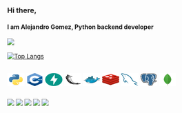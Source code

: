 ### Hi there, 
#### I am Alejandro Gomez, Python backend developer

<!--
**xandross389/xandross389** is a ✨ _special_ ✨ repository because its `README.md` (this file) appears on your GitHub profile.

Here are some ideas to get you started:

- 🔭 I’m currently working on ...
- 🌱 I’m currently learning ...
- 👯 I’m looking to collaborate on ...
- 🤔 I’m looking for help with ...
- 💬 Ask me about ...
- 📫 How to reach me: ...
- 😄 Pronouns: ...
- ⚡ Fun fact: ...
-->

<div>
<picture>
<source 
  srcset="https://github-readme-stats.vercel.app/api?username=xandross389&show_icons=true&theme=dark"
  media="(prefers-color-scheme: dark)"
/>
<source
  srcset="https://github-readme-stats.vercel.app/api?username=xandross389&show_icons=true"
  media="(prefers-color-scheme: light), (prefers-color-scheme: no-preference)"
/>
<img src="https://github-readme-stats.vercel.app/api?username=xandross389&show_icons=true" />
</picture>
</div>


[![Top Langs](https://github-readme-stats.vercel.app/api/top-langs/?username=xandross389&layout=compact)](https://github.com/anuraghazra/github-readme-stats)


<div style="display: inline_block"><br>
  <img align="center" alt="Xandross-Python" height="30" width="40" src="https://github.com/devicons/devicon/blob/master/icons/python/python-original.svg">  
  <img align="center" alt="Xandross-C++" height="30" width="40" src="https://github.com/devicons/devicon/blob/master/icons/cplusplus/cplusplus-original.svg">
  <!--<img align="center" alt="Xandross-VSCode" height="30" width="40" src="https://raw.githubusercontent.com/devicons/devicon/master/icons/vscode/vscode-original.svg"> -->
  
  <img align="center" alt="Xandross-FastAPI" height="30" width="40" src="https://raw.githubusercontent.com/devicons/devicon/master/icons/fastapi/fastapi-original.svg">
  <img align="center" alt="Xandross-Flask" height="30" width="40" src="https://github.com/devicons/devicon/blob/master/icons/flask/flask-original.svg">   
  
  <img align="center" alt="Xandross-Docker" height="30" width="40" src="https://raw.githubusercontent.com/devicons/devicon/master/icons/docker/docker-original.svg"> 
  <img align="center" alt="Xandross-Redis" height="30" width="40" src="https://raw.githubusercontent.com/devicons/devicon/master/icons/redis/redis-original.svg">
   <img align="center" alt="Xandross-MySQL" height="30" width="40" src="https://raw.githubusercontent.com/devicons/devicon/master/icons/mysql/mysql-original.svg">
  <img align="center" alt="Xandross-PostgreSQL" height="30" width="40" src="https://raw.githubusercontent.com/devicons/devicon/master/icons/postgresql/postgresql-original.svg">
  <img align="center" alt="Xandross-MongoDB" height="30" width="40" src="https://raw.githubusercontent.com/devicons/devicon/master/icons/mongodb/mongodb-original.svg">  
  
  
  <!--
<img align="center" alt="Xandross-DJango" height="30" width="40" src="https://raw.githubusercontent.com/devicons/devicon/master/icons/django/django-plain-wordmark.svg">   
  <img align="center" alt="Xandross-Bash" height="30" width="40" src="https://raw.githubusercontent.com/devicons/devicon/master/icons/bash/bash-plain.svg">  
  <img align="center" alt="Xandross-Debian" height="30" width="40" src="https://raw.githubusercontent.com/devicons/devicon/master/icons/debian/debian-original.svg">  
  <img align="center" alt="Xandross-Linux" height="30" width="40" src="https://raw.githubusercontent.com/devicons/devicon/master/icons/linux/linux-original.svg"> 
-->
  
</div>
  
  ##
 
<div>
  <a href="https://www.linkedin.com/in/alejandro-gomez-jimenez" target="_blank"><img src="https://img.shields.io/badge/-LinkedIn-%230077B5?style=for-the-badge&logo=linkedin&logoColor=white" target="_blank"></a> 
  <a href="https://t.me/XandrOSS389" target="_blank"><img src="https://img.shields.io/badge/Telegram-2CA5E0?style=for-the-badge&logo=telegram&logoColor=white" target="_blank"></a> 
  <a href="https://wa.me/5354389534" target="_blank"><img src="https://img.shields.io/badge/WhatsApp-25D366?style=for-the-badge&logo=whatsapp&logoColor=white" target="_blank"></a>
  <a href="https://wa.me/5354389534" target="_blank"><img src="https://img.shields.io/badge/Signal-%23039BE5.svg?&style=for-the-badge&logo=Signal&logoColor=white" target="_blank"></a>
  <a href = "mailto:xandross389@gmail.com"><img src="https://img.shields.io/badge/-Gmail-%23333?style=for-the-badge&logo=gmail&logoColor=white" target="_blank"></a>  
</div>
